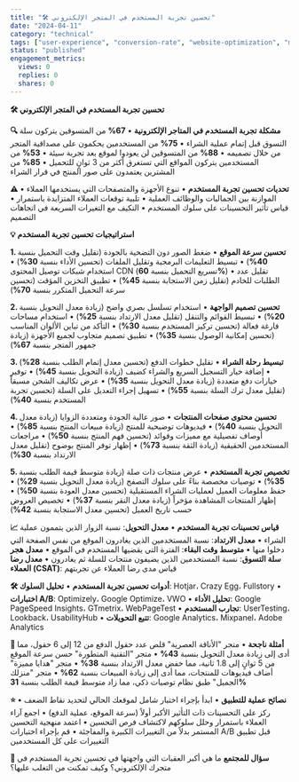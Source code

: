 ```yaml
---
title: "🛠️ تحسين تجربة المستخدم في المتجر الإلكتروني"
date: "2024-04-11"
category: "technical"
tags: ["user-experience", "conversion-rate", "website-optimization", "mobile-optimization"]
status: "published"
engagement_metrics:
  views: 0
  replies: 0
  shares: 0
---
```


**🛠️ تحسين تجربة المستخدم في المتجر الإلكتروني**

**🔍 مشكلة تجربة المستخدم في المتاجر الإلكترونية**
• **67%** من المتسوقين يتركون سلة التسوق قبل إتمام عملية الشراء
• **75%** من المستخدمين يحكمون على مصداقية المتجر من خلال تصميمه
• **88%** من المتسوقين لن يعودوا لموقع بعد تجربة سيئة
• **53%** من المستخدمين يتركون المواقع التي تستغرق أكثر من 3 ثوانٍ للتحميل
• **85%** من المشترين يعتمدون على صور المنتج في قرار الشراء

**⚠️ تحديات تحسين تجربة المستخدم**
• تنوع الأجهزة والمتصفحات التي يستخدمها العملاء
• الموازنة بين الجماليات والوظائف العملية
• تلبية توقعات العملاء المتزايدة باستمرار
• قياس تأثير التحسينات على سلوك المستخدم
• التكيف مع التغيرات السريعة في اتجاهات التصميم

**💡 استراتيجيات تحسين تجربة المستخدم**

**1. تحسين سرعة الموقع**
• ضغط الصور دون التضحية بالجودة (تقليل وقت التحميل بنسبة **40%**)
• تبسيط التعليمات البرمجية وتقليل الملفات (تحسين الأداء بنسبة **30%**)
• استخدام شبكات توصيل المحتوى CDN (تسريع التحميل بنسبة **60%**)
• تقليل عدد الطلبات للخادم (تقليل زمن الاستجابة بنسبة **45%**)
• تطبيق التخزين المؤقت (تحسين سرعة التحميل المتكرر بنسبة **70%**)

**2. تحسين تصميم الواجهة**
• استخدام تسلسل بصري واضح (زيادة معدل التحويل بنسبة **20%**)
• تبسيط القوائم والتنقل (تقليل معدل الارتداد بنسبة **25%**)
• استخدام مساحات فارغة فعالة (تحسين تركيز المستخدم بنسبة **30%**)
• التأكد من تباين الألوان المناسب (تحسين إمكانية الوصول بنسبة **35%**)
• تطبيق تصميم متجاوب لجميع الأجهزة (زيادة جمهور المتجر بنسبة **67%**)

**3. تبسيط رحلة الشراء**
• تقليل خطوات الدفع (تحسين معدل إتمام الطلب بنسبة **28%**)
• إضافة خيار التسجيل السريع والشراء كضيف (زيادة التحويل بنسبة **45%**)
• توفير خيارات دفع متعددة (زيادة معدل التحويل بنسبة **35%**)
• عرض تكاليف الشحن مسبقاً (تقليل معدل ترك السلة بنسبة **55%**)
• تسهيل إجراء التعديل على السلة (تحسين تجربة المستخدم بنسبة **40%**)

**4. تحسين محتوى صفحات المنتجات**
• صور عالية الجودة ومتعددة الزوايا (زيادة معدل التحويل بنسبة **40%**)
• فيديوهات توضيحية للمنتج (زيادة مبيعات المنتج بنسبة **85%**)
• أوصاف تفصيلية مع مميزات وفوائد (تحسين فهم المنتج بنسبة **50%**)
• مراجعات المستخدمين الحقيقية (زيادة الثقة بنسبة **73%**)
• إظهار توفر المنتج بوضوح (تقليل معدل الارتداد بنسبة **30%**)

**5. تخصيص تجربة المستخدم**
• عرض منتجات ذات صلة (زيادة متوسط قيمة الطلب بنسبة **35%**)
• توصيات مخصصة بناءً على سلوك التصفح (زيادة معدل التحويل بنسبة **29%**)
• حفظ معلومات العميل لعمليات الشراء المستقبلية (تحسين معدل العودة بنسبة **50%**)
• إظهار المنتجات المشاهدة مؤخراً (زيادة معدل النقر بنسبة **37%**)
• تخصيص العروض حسب تاريخ العميل (تحسين معدل الاستجابة بنسبة **42%**)

**📈 قياس تحسينات تجربة المستخدم**
• **معدل التحويل**: نسبة الزوار الذين يتممون عملية الشراء
• **معدل الارتداد**: نسبة المستخدمين الذين يغادرون الموقع من نفس الصفحة التي دخلوا منها
• **متوسط وقت البقاء**: الفترة التي يقضيها المستخدم في الموقع
• **معدل هجر سلة التسوق**: نسبة المستخدمين الذين يضيفون منتجات للسلة ثم يغادرون
• **معدل رضا العملاء (CSAT)**: قياس مدى رضا العملاء عن تجربتهم

**🛠️ أدوات تحسين تجربة المستخدم**
• **تحليل السلوك**: Hotjar، Crazy Egg، Fullstory
• **اختبارات A/B**: Optimizely، Google Optimize، VWO
• **تحليل الأداء**: Google PageSpeed Insights، GTmetrix، WebPageTest
• **تجارب المستخدم**: UserTesting، Lookback، UsabilityHub
• **تتبع التحويلات**: Google Analytics، Mixpanel، Adobe Analytics

**🌟 أمثلة ناجحة**
• متجر "الأناقة العصرية" قلص عدد حقول الدفع من 12 إلى 6 حقول، مما أدى إلى زيادة معدل التحويل بنسبة **43%**
• متجر "التقنية المتطورة" حسن سرعة الموقع من 5 ثوانٍ إلى 1.8 ثانية، مما خفض معدل الارتداد بنسبة **38%**
• متجر "هدايا مميزة" أضاف فيديوهات للمنتجات، مما أدى إلى زيادة المبيعات بنسبة **62%**
• متجر "منزلك الجميل" طبق نظام توصيات ذكي، مما زاد متوسط قيمة الطلب بنسبة **31%**

**⭐ نصائح عملية للتطبيق**
• ابدأ بإجراء اختبار شامل لموقعك الحالي لتحديد نقاط الضعف
• ركز على التحسينات ذات التأثير الأكبر أولاً (سرعة الموقع، عملية الدفع)
• اجمع آراء العملاء باستمرار وحلل سلوكهم لاكتشاف فرص التحسين
• اعتمد منهجية التحسين المستمر بدلاً من التغييرات الكبيرة والمفاجئة
• قم بإجراء اختبارات A/B قبل تطبيق التغييرات على كل المستخدمين

**💭 سؤال للمجتمع**
ما هي أكبر العقبات التي واجهتها في تحسين تجربة المستخدم في متجرك الإلكتروني؟ وكيف تمكنت من التغلب عليها؟
